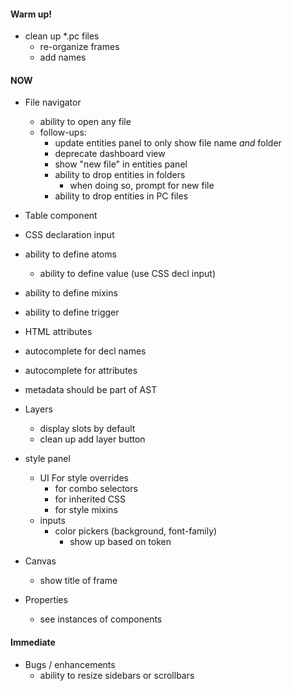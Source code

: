 #### Warm up!

- clean up \*.pc files
  - re-organize frames
  - add names

#### NOW

- File navigator

  - ability to open any file
  - follow-ups:
    - update entities panel to only show file name _and_ folder
    - deprecate dashboard view
    - show "new file" in entities panel
    - ability to drop entities in folders
      - when doing so, prompt for new file
    - ability to drop entities in PC files

- Table component
- CSS declaration input
- ability to define atoms
  - ability to define value (use CSS decl input)
- ability to define mixins
- ability to define trigger
- HTML attributes
- autocomplete for decl names
- autocomplete for attributes
- metadata should be part of AST

- Layers

  - display slots by default
  - clean up add layer button

- style panel

  - UI For style overrides
    - for combo selectors
    - for inherited CSS
    - for style mixins
  - inputs
    - color pickers (background, font-family)
      - show up based on token

- Canvas

  - show title of frame

- Properties
  - see instances of components

#### Immediate

- Bugs / enhancements
  - ability to resize sidebars or scrollbars
